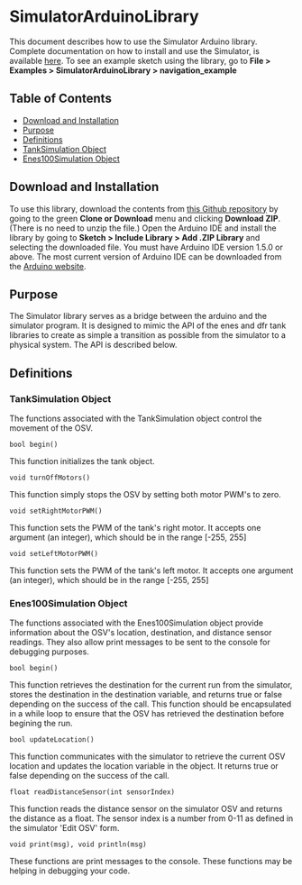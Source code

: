 # SimulatorArduinoLibrary

This document describes how to use the Simulator Arduino library. Complete documentation on how to install and use the Simulator, is available [here](https://github.com/umdenes100/VisionSystemSimulatorInstallers/blob/master/README.md). To see an example sketch using the library, go to **File > Examples > SimulatorArduinoLibrary > navigation_example**

## Table of Contents
- [Download and Installation](#download-and-installation)
- [Purpose](#purpose)
- [Definitions](#definitions)
- [TankSimulation Object](#tanksimulation-object)
- [Enes100Simulation Object](#enes100simulation-object)

## Download and Installation

To use this library, download the contents from [this Github repository](https://github.com/umdenes100/SimulatorArduinoLibrary) by going to the green **Clone or Download** menu and clicking **Download ZIP**. (There is no need to unzip the file.) Open the Arduino IDE and install the library by going to **Sketch > Include Library > Add .ZIP Library** and selecting the downloaded file. You must have Arduino IDE version 1.5.0 or above. The most current version of Arduino IDE can be downloaded from the [Arduino website](https://www.arduino.cc/en/Main/Software).

## Purpose
The Simulator library serves as a bridge between the arduino and the simulator program. It is designed to mimic the API of the enes and dfr tank libraries to create as simple a transition as possible from the simulator to a physical system. The API is described below.

## Definitions

### TankSimulation Object

The functions associated with the TankSimulation object control the movement of the OSV. 

`bool begin()`

This function initializes the tank object.


`void turnOffMotors()`

This function simply stops the OSV by setting both motor PWM's to zero.


`void setRightMotorPWM()`

This function sets the PWM of the tank's right motor. It accepts one argument (an integer), which should be in the range [-255, 255]


`void setLeftMotorPWM()`

This function sets the PWM of the tank's left motor. It accepts one argument (an integer), which should be in the range [-255, 255]


### Enes100Simulation Object

The functions associated with the Enes100Simulation object provide information about the OSV's location, destination, and distance sensor readings. They also allow print messages to be sent to the console for debugging purposes. 


`bool begin()`

This function retrieves the destination for the current run from the simulator, stores the destination in the destination variable, and returns true or false depending on the success of the call. This function should be encapsulated in a while loop to ensure that the OSV has retrieved the destination before begining the run.


`bool updateLocation()`

This function communicates with the simulator to retrieve the current OSV location and updates the location variable in the object. It returns true or false depending on the success of the call.


`float readDistanceSensor(int sensorIndex)`

This function reads the distance sensor on the simulator OSV and returns the distance as a float. The sensor index is a number from 0-11 as defined in the simulator 'Edit OSV' form.


`void print(msg), void println(msg)`

These functions are print messages to the console. These functions may be helping in debugging your code. 
